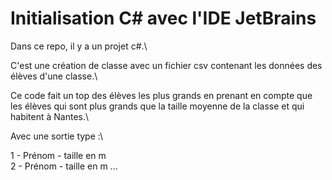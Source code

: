 # Initialisation C# avec l'IDE JetBrains

Dans ce repo, il y a un projet c#.\

C'est une création de classe avec un fichier csv contenant les données des élèves d'une classe.\

Ce code fait un top des élèves les plus grands en prenant en compte que les élèves qui sont plus grands que la taille moyenne de la classe et qui habitent à Nantes.\

Avec une sortie type :\

1 - Prénom - taille en m \
2 - Prénom - taille en m ...
